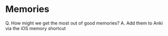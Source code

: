 # Memories
Q. How might we get the most out of good memories?
A. Add them to Anki via the iOS memory shortcut

<!-- {BearID:5DCF237A-7973-4E6E-9363-D33C27A5E5E2-19116-00003659931D7890} -->
